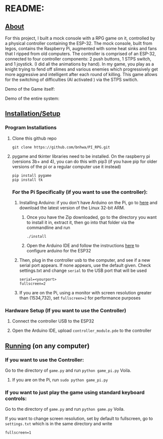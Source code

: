 # README:



## <u>About</u>

For this project, I built a mock console with a RPG game on it, controlled by a physical controller containing the ESP-32. The mock console, built from legos, contains the Raspberry Pi, augmented with some heat sinks and fans that I ripped from old computers. The controller is comprised of an ESP-32, connected to four controller components: 2 push buttons, 1 STPS switch, and 1 joystick. (I did all the animations by hand). In my game, you play as a knight trying to fend off slimes and various enemies which progressively get more aggressive and intelligent after each round of killing. This game allows for the switching of difficulties (AI activated ) via the STPS switich.

Demo of the Game itself:

Demo of the entire system:



## <u>Installation/Setup</u>

### Program Installations

1. Clone this github repo

   ```
   git clone https://github.com/bnhwa/PI_RPG.git
   ```

   

2. pygame and tkinter libraries need to be installed. On the raspberry pi (versions 3b+ and 4), you can do this with pip3 (if you have pip for older versions of the pi or a regular computer use it instead)

   ```
   pip install pygame
   pip install tk
   
   ```

   ### For the Pi Specifically (if you want to use the controller): 

   1. Installing Arduino: if you don't have Arduino on the Pi, go to [here](https://www.arduino.cc/en/software) and download the latest version of the Linux 32-bit ARM. 

      1. Once you have the Zip downloaded, go to the directory you want to install it in, extract it, then go into that folder via the commandline and run

         ```
         ./install
         ```

         

      2. Open the Arduino IDE and follow the instructions [here](https://randomnerdtutorials.com/getting-started-with-esp32/) to configure arduino for the ESP32 

   2. Then, plug in the controller usb to the computer, and see if a new serial port appears. If none appears, use the default given. Check settings.txt and change `serial` to the USB port that will be used

      ```
      serial=<yourport>
      fullscreen=2
      ```

   3. If you are on the Pi, using a monitor with screen resolution greater than (1534,732), set `fullscreen=2` for performance purposes


### Hardware Setup (If you want to use the Controller)

1. Connect the controller USB to the ESP32

2. Open the Arduino IDE, upload `controller_module.pde` to the controller

   

## <u>Running</u> (on any computer)

### If you want to use the Controller:

Go to the directory of `game.py` and run `python game_pi.py` Voila.

1. If you are on the Pi, run `sudo python game_pi.py`

### If you want to just play the game using standard keyboard controls:

Go to the directory of `game.py` and run `python game.py` Voila.

If you want to change screen resolution, set by default to fullscreen, go to `settings.txt` which is in the same directory and write

```
fullscreen=1
```

